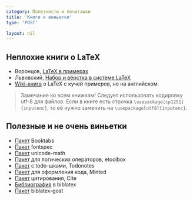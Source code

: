```yaml
---
category: Полезности и почиташки
title: 'Книги и виньетки'
type: 'POST'

layout: nil
---
```


## Неплохие книги о LaTeX

* Воронцов, [LaTeX в примерах](http://www.ccas.ru/voron/download/voron05latex.pdf)
* Львовский, [Набор и вёрстка в системе LaTeX](http://www.mccme.ru/free-books/llang/newllang.pdf)
* [Wiki-книга](https://en.wikibooks.org/wiki/LaTeX) о LaTeX c кучей примеров, но на английском. 

> Замечание ко всем книжкам! Следует использовать кодировку utf-8 для файлов. Если в книге есть строчка `\usepackage[cp1251]{inputenc}`, то её нужно заменить на `\usepackage[utf8]{inputenc}`.


## Полезные и не очень виньетки

* [Пакет](http://www.ctan.org/tex-archive/macros/latex/contrib/booktabs/) Booktabs
* [Пакет](https://www.ctan.org/pkg/fontspec) fontspec
* [Пакет](https://www.ctan.org/pkg/unicode-math)  unicode-math
* [Пакет](http://mirror.macomnet.net/pub/CTAN/macros/latex/contrib/etoolbox/etoolbox.pdf)  для логических операторов, etoolbox
* [Пакет](http://ctan.altspu.ru/macros/latex/contrib/todonotes/todonotes.pdf) с todo-шками, Todonotes
* [Пакет](http://mirror.macomnet.net/pub/CTAN/macros/latex/contrib/minted/minted.pdf) для оформления кода, Minted
* [Пакет](https://www.ctan.org/pkg/cite)  цитирования, Cite
* [Библиография](http://www.ctan.org/pkg/biblatex)  в biblatex
* [Пакет](http://www.ctan.org/pkg/biblatex-gost)  biblatex-gost




